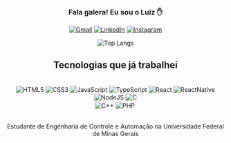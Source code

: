 <div align="center">
   <h3>Fala galera! Eu sou o Luiz ✋</h3>
</div>

<div align="center">

   [![Gmail](https://img.shields.io/badge/Gmail-D14836?style=for-the-badge&logo=gmail&logoColor=white)](https://luiz.p.giacomin@gmail.com)
   [![LinkedIn](https://img.shields.io/badge/LinkedIn-0077B5?style=for-the-badge&logo=linkedin&logoColor=white)](https://linkedin.com/in/luiz-filipe-perini-giacomin-b97b37214)
   [![Instagram](https://img.shields.io/badge/Instagram-E4405F?style=for-the-badge&logo=instagram&logoColor=white)](https://www.instagram.com/luizperinig/)

   ![Top Langs](https://github-readme-stats.vercel.app/api/top-langs/?username=luizperinig&layout=compact&theme=dracula)
   
</div>

<div align="center">
   <h2>Tecnologias que já trabalhei</h2> 

<div align="center" style="display: inline_block"><br/>
   <img align="center" alt="HTML5" src="https://img.shields.io/badge/HTML5-E34F26?style=for-the-badge&logo=html5&logoColor=white" />
   <img align="center" alt="CSS3" src="https://img.shields.io/badge/CSS3-1572B6?style=for-the-badge&logo=css3&logoColor=white" />
   <img align="center" alt="JavaScript" src="https://img.shields.io/badge/JavaScript-F7DF1E?style=for-the-badge&logo=javascript&logoColor=black" />
   <img align="center" alt="TypeScript" src="https://img.shields.io/badge/TypeScript-007ACC?style=for-the-badge&logo=typescript&logoColor=white" />
   <img align="center" alt="React" src="https://img.shields.io/badge/React-20232A?style=for-the-badge&logo=react&logoColor=61DAFB" />
   <!-- <img align="center" alt="ReactNative" src="https://img.shields.io/badge/React_Native-20232A?style=for-the-badge&logo=react&logoColor=61DAFB" /> -->
   <img align="center" alt="ReactNative" src="https://img.shields.io/badge/React_Native-20232A?style=for-the-badge&logo=react&logoColor=61DAFB" />
   <!-- <img align="center" alt="Elixir" src="https://img.shields.io/badge/Elixir-4B275F?style=for-the-badge&logo=elixir&logoColor=white" /> -->
   <img align="center" alt="NodeJS" src="https://img.shields.io/badge/Node.js-43853D?style=for-the-badge&logo=node.js&logoColor=white" />
   <img align="center" alt="C" src="https://img.shields.io/badge/C-00599C?style=for-the-badge&logo=c&logoColor=white" />
   <br/>
   <img align="center" alt="C++" src="https://img.shields.io/badge/C%2B%2B-00599C?style=for-the-badge&logo=c%2B%2B&logoColor=white" />
   <img align="center" alt="PHP" src="https://img.shields.io/badge/PHP-777BB4?style=for-the-badge&logo=php&logoColor=white" />
   <img align="center" alt="" src="" />
</div><br/>

Estudante de Engenharia de Controle e Automação na Universidade Federal de Minas Gerais
